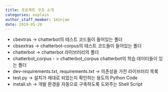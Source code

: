 ```yaml
---
title: 프로젝트 구조 소개
categories: explain
author_staff_member: 1minjae
date: 2019-05-28
---
```

* cbextras ->  chatterbot의 테스트 코드들이 들어있는 폴더
* cbsextras -> chatterbot-corpus의 테스트 코드들이 들어있는 폴더
* chatterbot -> chatterbot 라이브러리의 폴더
* chatterbot_corpus - > chatterbot_corpus chatterbot의 학습 데이터들이 있는 폴더 
* dev-requirements.txt, requirements.txt -> 의존성을 가진 라이브러리 목록
* test.py -> 설치가 제대로 되었는지 확인하는 용도의 Python Code
* install.sh -> 개발 환경을 자동으로 구축하도록 도와주는 Shell Script

